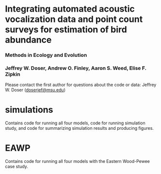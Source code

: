 # Integrating automated acoustic vocalization data and point count surveys for estimation of bird abundance

### Methods in Ecology and Evolution

### Jeffrey W. Doser, Andrew O. Finley, Aaron S. Weed, Elise F. Zipkin




Please contact the first author for questions about the code or data: Jeffrey W. Doser (doserjef@msu.edu)

# simulations

Contains code for running all four models, code for running simulation study, and code for summarizing simulation results and producing figures. 

# EAWP

Contains code for running all four models with the Eastern Wood-Pewee case study. 
